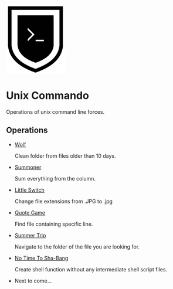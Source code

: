 ![Unix Commando Badge](unix-commando-badge.jpg)

# Unix Commando

Operations of unix command line forces.

## Operations

- [Wolf](./operations/wolf)

  Clean folder from files older than 10 days.

- [Summoner](./operations/summoner)

  Sum everything from the column.

- [Little Switch](./operations/little-switch)

  Change file extensions from .JPG to .jpg

- [Quote Game](./operations/quote-game)

  Find file containing specific line.

- [Summer Trip](./operations/summer-trip)

  Navigate to the folder of the file you are looking for.

- [No Time To Sha-Bang](./operations/no-time-to-sha-bang)

  Create shell function without any intermediate shell script files.

- Next to come...
